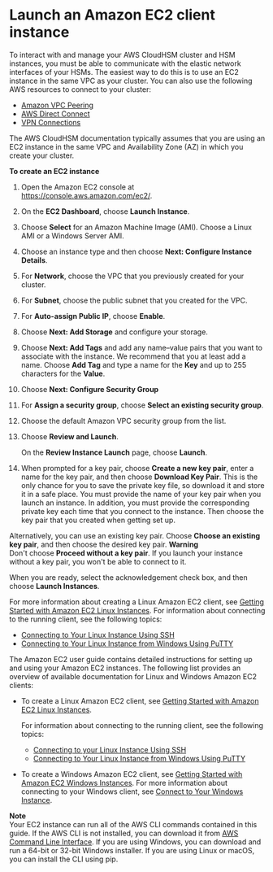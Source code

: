 # Launch an Amazon EC2 client instance<a name="launch-client-instance"></a>

 To interact with and manage your AWS CloudHSM cluster and HSM instances, you must be able to communicate with the elastic network interfaces of your HSMs\. The easiest way to do this is to use an EC2 instance in the same VPC as your cluster\. You can also use the following AWS resources to connect to your cluster: 
+ [Amazon VPC Peering](https://docs.aws.amazon.com/vpc/latest/peering/Welcome.html)
+ [AWS Direct Connect](https://docs.aws.amazon.com/directconnect/latest/UserGuide/Welcome.html)
+ [VPN Connections](https://docs.aws.amazon.com/AmazonVPC/latest/UserGuide/vpn-connections.html)

 The AWS CloudHSM documentation typically assumes that you are using an EC2 instance in the same VPC and Availability Zone \(AZ\) in which you create your cluster\. 

**To create an EC2 instance**

1. Open the Amazon EC2 console at [https://console\.aws\.amazon\.com/ec2/](https://console.aws.amazon.com/ec2/)\.

1. On the **EC2 Dashboard**, choose **Launch Instance**\.

1. Choose **Select** for an Amazon Machine Image \(AMI\)\. Choose a Linux AMI or a Windows Server AMI\.

1. Choose an instance type and then choose **Next: Configure Instance Details**\.

1. For **Network**, choose the VPC that you previously created for your cluster\.

1. For **Subnet**, choose the public subnet that you created for the VPC\.

1. For **Auto\-assign Public IP**, choose **Enable**\.

1. Choose **Next: Add Storage** and configure your storage\.

1. Choose **Next: Add Tags** and add any name–value pairs that you want to associate with the instance\. We recommend that you at least add a name\. Choose **Add Tag** and type a name for the **Key** and up to 255 characters for the **Value**\. 

1. Choose **Next: Configure Security Group**

1.  For **Assign a security group**, choose **Select an existing security group**\. 

1. Choose the default Amazon VPC security group from the list\.

1. Choose **Review and Launch**\.

   On the **Review Instance Launch** page, choose **Launch**\.

1.  When prompted for a key pair, choose **Create a new key pair**, enter a name for the key pair, and then choose **Download Key Pair**\. This is the only chance for you to save the private key file, so download it and store it in a safe place\. You must provide the name of your key pair when you launch an instance\. In addition, you must provide the corresponding private key each time that you connect to the instance\. Then choose the key pair that you created when getting set up\. 

   Alternatively, you can use an existing key pair\. Choose **Choose an existing key pair**, and then choose the desired key pair\. 
**Warning**  
Don't choose **Proceed without a key pair**\. If you launch your instance without a key pair, you won't be able to connect to it\.

   When you are ready, select the acknowledgement check box, and then choose **Launch Instances**\.

For more information about creating a Linux Amazon EC2 client, see [Getting Started with Amazon EC2 Linux Instances](https://docs.aws.amazon.com/AWSEC2/latest/UserGuide/EC2_GetStarted.html)\. For information about connecting to the running client, see the following topics: 
+ [Connecting to Your Linux Instance Using SSH](https://docs.aws.amazon.com/AWSEC2/latest/UserGuide/AccessingInstancesLinux.html)
+ [Connecting to Your Linux Instance from Windows Using PuTTY](https://docs.aws.amazon.com/AWSEC2/latest/UserGuide/putty.html)

 The Amazon EC2 user guide contains detailed instructions for setting up and using your Amazon EC2 instances\. The following list provides an overview of available documentation for Linux and Windows Amazon EC2 clients: 
+ To create a Linux Amazon EC2 client, see [Getting Started with Amazon EC2 Linux Instances](https://docs.aws.amazon.com/AWSEC2/latest/UserGuide/EC2_GetStarted.html)\.

  For information about connecting to the running client, see the following topics:
  + [Connecting to your Linux Instance Using SSH](https://docs.aws.amazon.com/AWSEC2/latest/UserGuide/AccessingInstancesLinux.html)
  + [Connecting to Your Linux Instance from Windows Using PuTTY](https://docs.aws.amazon.com/AWSEC2/latest/UserGuide/putty.html)
+  To create a Windows Amazon EC2 client, see [Getting Started with Amazon EC2 Windows Instances](https://docs.aws.amazon.com/AWSEC2/latest/WindowsGuide/EC2_GetStarted.html)\. For more information about connecting to your Windows client, see [Connect to Your Windows Instance](https://docs.aws.amazon.com/AWSEC2/latest/WindowsGuide/EC2_GetStarted.html#ec2-connect-to-instance-windows)\. 

**Note**  
 Your EC2 instance can run all of the AWS CLI commands contained in this guide\. If the AWS CLI is not installed, you can download it from [AWS Command Line Interface](https://aws.amazon.com/cli/)\. If you are using Windows, you can download and run a 64\-bit or 32\-bit Windows installer\. If you are using Linux or macOS, you can install the CLI using pip\. 